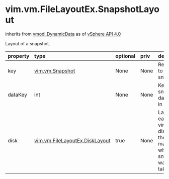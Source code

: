 vim.vm.FileLayoutEx.SnapshotLayout
==================================
inherits from [vmodl.DynamicData](docs/vmodl.DynamicData.md)
as of [vSphere API 4.0](vim.version.md#vim.version.version5)


Layout of a snapshot.

| property | type | optional | priv | desc |
|:---------|:-----|:---------|:-----|:-----|
| key | [vim.vm.Snapshot](vim.vm.Snapshot.md "vim.vm.Snapshot") | None | None | Reference to the snapshot. |
| dataKey | int | None | None | Key to the snapshot data file in <a href="vim.vm.FileLayoutEx.md#file">file</a>. |
| disk | [vim.vm.FileLayoutEx.DiskLayout](vim.vm.FileLayoutEx.DiskLayout.md "vim.vm.FileLayoutEx.DiskLayout") | true | None | Layout of each virtual disk of the virtual machine when the   snapshot was taken. |


